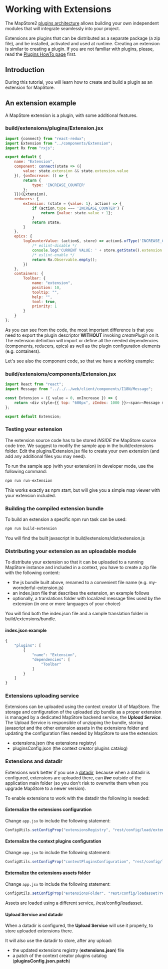 # Working with Extensions

The MapStore2 [plugins architecture](../plugins-architecture) allows building your own independent modules that will integrate seamlessly into your project.

Extensions are plugins that can be distributed as a separate package (a zip file), and be installed, activated and used at runtime.
Creating an extension is similar to creating a plugin. If you are not familiar with plugins, please, read the [Plugins HowTo page](../plugins-howto) first.

## Introduction

During this tutorial, you will learn how to create and build a plugin as an extension for MapStore.

## An extension example

A MapStore extension is a plugin, with some additional features.

### build/extensions/plugins/Extension.jsx

```javascript
import {connect} from "react-redux";
import Extension from "../components/Extension";
import Rx from "rxjs";

export default {
    name: "Extension",
    component: connect(state => ({
        value: state.extension && state.extension.value
    }), {onIncrease: () => {
        return {
            type: 'INCREASE_COUNTER'
        };
    }})(Extension),
    reducers: {
        extension: (state = {value: 1}, action) => {
            if (action.type === 'INCREASE_COUNTER') {
                return {value: state.value + 1};
            }
            return state;
        }
    },
    epics: {
        logCounterValue: (action$, store) => action$.ofType('INCREASE_COUNTER').switchMap(() => {
            /* eslint-disable */
            console.log('CURRENT VALUE: ' + store.getState().extension.value);
            /* eslint-enable */
            return Rx.Observable.empty();
        })
    },
    containers: {
        Toolbar: {
            name: "extension",
            position: 10,
            tooltip: "",
            help: "",
            tool: true,
            priority: 1
        }
    }
};
```

As you can see from the code, the most important difference is that you need to export the plugin descriptor **WITHOUT** invoking *createPlugin* on it.
The extension definition will import or define all the needed dependencies (components, reducers, epics) as well as the plugin configuration elements
(e.g. containers).

Let's see also the component code, so that we have a working example:

### build/extensions/components/Extension.jsx

```javascript
import React from "react";
import Message from "../../../web/client/components/I18N/Message";

const Extension = ({ value = 0, onIncrease }) => {
    return <div style={{ top: "600px", zIndex: 1000 }}><span><Message msgId="extension.message"/>{value}</span><button onClick={onIncrease}>+</button></div>;
};

export default Extension;
```

### Testing your extension

The extension source code has to be stored *INSIDE* the MapStore source code tree. We suggest to modify the sample app in the build/extensions folder.
Edit the plugins/Extension.jsx file to create your own extension (and add any additional files you may need).

To run the sample app (with your extension) in developer mode, use the following command:

```javascript
npm run run-extension
```

This works exactly as npm start, but will give you a simple map viewer with your extension included.

### Building the compiled extension bundle

To build an extension a specific npm run task can be used:

```javascript
npm run build-extension
```

You will find the built javascript in build/extensions/dist/extension.js

### Distributing your extension as an uploadable module

To distribute your extension so that it can be uploaded to a running MapStore instance and included in a context, you have to create a zip file with the following content:

* the js bundle built above, renamed to a convenient file name (e.g. my-wornderful-extension.js)
* an index.json file that describes the extension, an example follows
* optionally, a translations folder with localized message files used by the extension (in one or more languages of your choice)

You will find both the index.json file and a sample translation folder in build/extensions/bundle.

#### index.json example

```javascript
{
    "plugins": [
        {
            "name": "Extension",
            "dependencies": [
                "Toolbar"
            ]
        }
    ]
}
```

### Extensions uploading service

Extensions can be uploaded using the context creator UI of MapStore. The storage and configuration of the uploaded zip bundle as
a proper extension is managed by a dedicated MapStore backend service, the ***Upload Service***.
The Upload Service is responsible of unzipping the bundle, storing javascript and the other extension assets in the extensions folder and updating the configuration files needed by MapStore to use the extension:

* extensions.json (the extensions registry)
* pluginsConfig.json (the context creator plugins catalog)

### Extensions and datadir

Extensions work better if you use a [datadir](externalized-configuration), because when a datadir is configured,
extensions are uploaded there, can ***live*** outside of the application main folder (so you don't risk to overwrite them when
you upgrade MapStore to a newer version).

To enable extensions to work with the datadir the following is needed:

#### Externalize the extensions configuration

Change `app.jsx` to include the following statement:

```javascript
ConfigUtils.setConfigProp("extensionsRegistry", "rest/config/load/extensions.json");
```

#### Externalize the context plugins configuration

Change `app.jsx` to include the following statement:

```javascript
ConfigUtils.setConfigProp("contextPluginsConfiguration", "rest/config/load/pluginsConfig.json");
```

#### Externalize the extensions assets folder

Change `app.jsx` to include the following statement:

```javascript
ConfigUtils.setConfigProp("extensionsFolder", "rest/config/loadasset?resource=");
```

Assets are loaded using a different service, /rest/config/loadasset.

#### Upload Service and datadir

When a datadir is configured, the **Upload Service** will use it properly, to store uploaded extensions there.

It will also use the datadir to store, after any upload:

* the updated extensions registry (**extensions.json**) file
* a patch of the context creator plugins catalog (**pluginsConfig.json.patch**)
